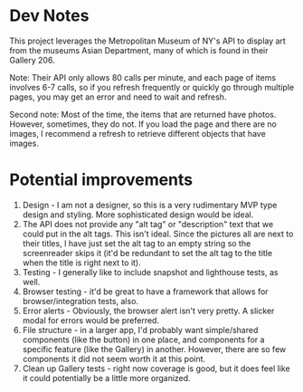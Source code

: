 # Dev Notes

This project leverages the Metropolitan Museum of NY's API to display art from the museums Asian Department, many of which is found in their Gallery 206.

Note: Their API only allows 80 calls per minute, and each page of items involves 6-7 calls, so if you refresh frequently or quickly go through multiple pages, you may get an error and need to wait and refresh.

Second note: Most of the time, the items that are returned have photos. However, sometimes, they do not. If you load the page and there are no images, I recommend a refresh to retrieve different objects that have images.

# Potential improvements

1. Design - I am not a designer, so this is a very rudimentary MVP type design and styling. More sophisticated design would be ideal.
2. The API does not provide any "alt tag" or "description" text that we could put in the alt tags. This isn't ideal. Since the pictures all are next to their titles, I have just set the alt tag to an empty string so the screenreader skips it (it'd be redundant to set the alt tag to the title when the title is right next to it).
3. Testing - I generally like to include snapshot and lighthouse tests, as well.
4. Browser testing - it'd be great to have a framework that allows for browser/integration tests, also.
5. Error alerts - Obviously, the browser alert isn't very pretty. A slicker modal for errors would be preferred.
6. File structure - in a larger app, I'd probably want simple/shared components (like the button) in one place, and components for a specific feature (like the Gallery) in another. However, there are so few components it did not seem worth it at this point.
7. Clean up Gallery tests - right now coverage is good, but it does feel like it could potentially be a little more organized.
